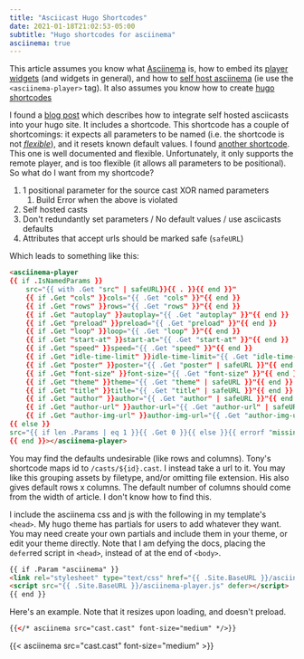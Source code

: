 ```yaml
---
title: "Asciicast Hugo Shortcodes"
date: 2021-01-18T21:02:53-05:00
subtitle: "Hugo shortcodes for asciinema"
asciinema: true
---
```

This article assumes you know what [Asciinema](https://asciinema.org) is, how to embed its [player widgets](https://asciinema.org/docs/embedding) (and widgets in general), and how to [self host asciinema](https://github.com/asciinema/asciinema-player/tree/master#self-hosting-quick-start) (ie use the `<asciinema-player>` tag). It also assumes you know how to create [hugo shortcodes](https://gohugo.io/templates/shortcode-templates)

I found a [blog post](https://www.tonylykke.com/posts/2018/06/20/embedding-asciinema-casts-in-hugo/) which describes how to integrate self hosted asciicasts into your hugo site. It includes a shortcode. This shortcode has a couple of shortcomings: it expects all parameters to be named (i.e. the shortcode is not [_flexible_](https://gohugo.io/templates/shortcode-templates/#positional-vs-named-parameters)), and it resets known default values. I found [another shortcode](https://github.com/laozhu/hugo-nuo/blob/master/layouts/shortcodes/asciinema.html). This one is well documented and flexible. Unfortunately, it only supports the remote player, and is too flexible (it allows all parameters to be positional). So what do I want from my shortcode?

1. 1 positional parameter for the source cast XOR named parameters
   1. Build Error when the above is violated
2. Self hosted casts
3. Don't redundantly set parameters / No default values / use asciicasts defaults
4. Attributes that accept urls should be marked safe (`safeURL`)

Which leads to something like this:

```html
<asciinema-player 
{{ if .IsNamedParams }} 
    src="{{ with .Get "src" | safeURL}}{{ . }}{{ end }}"
    {{ if .Get "cols" }}cols="{{ .Get "cols" }}"{{ end }} 
    {{ if .Get "rows" }}rows="{{ .Get "rows" }}"{{ end }}
    {{ if .Get "autoplay" }}autoplay="{{ .Get "autoplay" }}"{{ end }}
    {{ if .Get "preload" }}preload="{{ .Get "preload" }}"{{ end }}
    {{ if .Get "loop" }}loop="{{ .Get "loop" }}"{{ end }}
    {{ if .Get "start-at" }}start-at="{{ .Get "start-at" }}"{{ end }}
    {{ if .Get "speed" }}speed="{{ .Get "speed" }}"{{ end }}
    {{ if .Get "idle-time-limit" }}idle-time-limit="{{ .Get "idle-time-limit" }}"{{ end }}
    {{ if .Get "poster" }}poster="{{ .Get "poster" | safeURL }}"{{ end }}
    {{ if .Get "font-size" }}font-size="{{ .Get "font-size" }}"{{ end }}
    {{ if .Get "theme" }}theme="{{ .Get "theme" | safeURL }}"{{ end }}
    {{ if .Get "title" }}title="{{ .Get "title" | safeURL }}"{{ end }}
    {{ if .Get "author" }}author="{{ .Get "author" | safeURL }}"{{ end }}
    {{ if .Get "author-url" }}author-url="{{ .Get "author-url" | safeURL }}"{{ end }}
    {{ if .Get "author-img-url" }}author-img-url="{{ .Get "author-img-url" | safeURL }}"{{ end }}
{{ else }}
src="{{ if len .Params | eq 1 }}{{ .Get 0 }}{{ else }}{{ errorf "missing value for positional param '0' (corresponds to 'src'): %s" .Position }}{{ end }}"
{{ end }}></asciinema-player>
```

You may find the defaults undesirable (like rows and columns). Tony's shortcode maps id to `/casts/${id}.cast`. I instead take a url to it. You may like this grouping assets by filetype, and/or omitting file extension. His also gives default rows x columns. The default number of columns should come from the width of article. I don't know how to find this.

I include the asciinema css and js with the following in my template's  `<head>`. My hugo theme has partials for users to add whatever they want. You may need create your own partials and include them in your theme, or edit your theme directly. Note that I am defying the docs, placing the `defer`red script in `<head>`, instead of at the end of `<body>`.

```html
{{ if .Param "asciinema" }}
<link rel="stylesheet" type="text/css" href="{{ .Site.BaseURL }}/asciinema-player.css" />
<script src="{{ .Site.BaseURL }}/asciinema-player.js" defer></script>
{{ end }}
```

Here's an example. Note that it resizes upon loading, and doesn't preload.

```html
{{</* asciinema src="cast.cast" font-size="medium" */>}}
```

{{< asciinema src="cast.cast" font-size="medium" >}}
